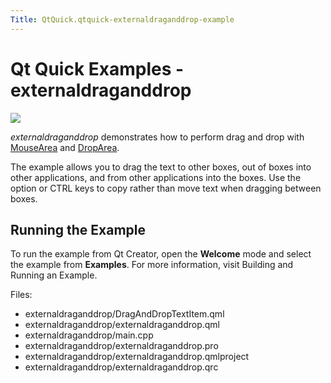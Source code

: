 ```yaml
---
Title: QtQuick.qtquick-externaldraganddrop-example
---
```

        
Qt Quick Examples - externaldraganddrop
=======================================

<span class="subtitle"></span>
<span id="details"></span>
![](https://developer.ubuntu.com/static/devportal_uploaded/5fa04aeb-7f7e-4292-81ea-dcd3ae0751af-api/apps/qml/sdk-15.04/qtquick-externaldraganddrop-example/images/qml-dnd2-example.png)

*externaldraganddrop* demonstrates how to perform drag and drop with [MouseArea](../QtQuick.MouseArea.md) and [DropArea](../QtQuick.DropArea.md).

The example allows you to drag the text to other boxes, out of boxes into other applications, and from other applications into the boxes. Use the option or CTRL keys to copy rather than move text when dragging between boxes.

<span id="running-the-example"></span>
Running the Example
-------------------

To run the example from Qt Creator, open the **Welcome** mode and select the example from **Examples**. For more information, visit Building and Running an Example.

Files:

-   externaldraganddrop/DragAndDropTextItem.qml
-   externaldraganddrop/externaldraganddrop.qml
-   externaldraganddrop/main.cpp
-   externaldraganddrop/externaldraganddrop.pro
-   externaldraganddrop/externaldraganddrop.qmlproject
-   externaldraganddrop/externaldraganddrop.qrc

